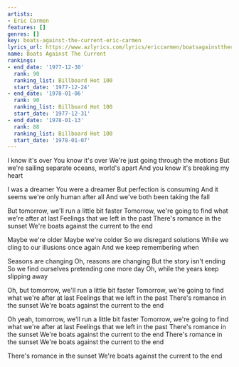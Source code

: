 ```yaml
---
artists:
- Eric Carmen
features: []
genres: []
key: boats-against-the-current-eric-carmen
lyrics_url: https://www.azlyrics.com/lyrics/ericcarmen/boatsagainstthecurrent.html
name: Boats Against The Current
rankings:
- end_date: '1977-12-30'
  rank: 90
  ranking_list: Billboard Hot 100
  start_date: '1977-12-24'
- end_date: '1978-01-06'
  rank: 90
  ranking_list: Billboard Hot 100
  start_date: '1977-12-31'
- end_date: '1978-01-13'
  rank: 88
  ranking_list: Billboard Hot 100
  start_date: '1978-01-07'
---
```


I know it's over
You know it's over
We're just going through the motions
But we're sailing separate oceans, world's apart
And you know it's breaking my heart

I was a dreamer
You were a dreamer
But perfection is consuming
And it seems we're only human after all
And we've both been taking the fall

But tomorrow, we'll run a little bit faster
Tomorrow, we're going to find what we're after at last
Feelings that we left in the past
There's romance in the sunset
We're boats against the current to the end

Maybe we're older
Maybe we're colder
So we disregard solutions
While we cling to our illusions once again
And we keep remembering when

Seasons are changing
Oh, reasons are changing
But the story isn't ending
So we find ourselves pretending one more day
Oh, while the years keep slipping away

Oh, but tomorrow, we'll run a little bit faster
Tomorrow, we're going to find what we're after at last
Feelings that we left in the past
There's romance in the sunset
We're boats against the current to the end

Oh yeah, tomorrow, we'll run a little bit faster
Tomorrow, we're going to find what we're after at last
Feelings that we left in the past
There's romance in the sunset
We're boats against the current to the end
There's romance in the sunset
We're boats against the current to the end

There's romance in the sunset
We're boats against the current to the end



